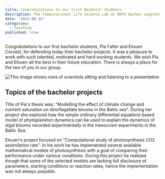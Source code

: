 ```yaml
---
title: Congratulations to our first Bachelor Students
description: The Computational Life Science Lab at RWTH Aachen congratulate its first Bachelor Students
date: '2022-08-19'
categories:
  - teaching
published: true
---
```


Congratulations to our first bachelor students, Pia Falter and Elouen Corvest, for defending today their bachelor projects. It was a pleasure to work with such talented, motivated and hard working students. We wish Pia and Elouen all the best in their future education. There is always a place for the two of you in our group.

![This image shows rows of scientists sitting and listening to a presentation](/news/bachelorstudents_2022_08_19.jpeg "Bachelor Students of 2022")

## Topics of the bachelor projects

Title of Pia's thesis was: "Modelling the effect of climate change and nutrient saturation on dinoflagellate blooms in the Baltic sea". During her project she explored how the simple ordinary differential equations based model of phytoplankton dynamics can be used to explain the dynamics of algal blooms recorded experimentally in the mesocosm experiments in the Baltic Sea.

Elouen's project focused on "Computational study of photosynthesis CO2 assimilation rate". In his work he has implemented several available mathematical models of photosynthesis with a goal of comparing their performance under various conditions. During this project he realized though that some of the selected models are lacking full disclosure of parameters, starting conditions or reaction rates, hence the implementation was not always possible.
